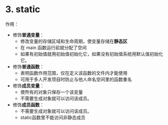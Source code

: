 # 3. static
作用：
- 修饰**普通变量**：  
    - 修改变量的存储区域和生命周期，使变量存储在**静态区**
    - 在 main 函数运行前就分配了空间 
    - 如果有初始值就用初始值初始化它，如果没有初始值系统用默认值初始化它。
- 修饰**普通函数**：
    - 表明函数作用范围，仅在定义该函数的文件内才能使用
    - 可用于多人开发项目时防止与他人命名空间里的函数重名
- 修饰**成员变量**：
    - 使所有的对象只保存一个该变量
    - 不需要生成对象就可以访问该成员。
- 修饰**成员函数**：
    - 不需要生成对象就可以访问该成员。
    - static函数里不能访问非静态成员